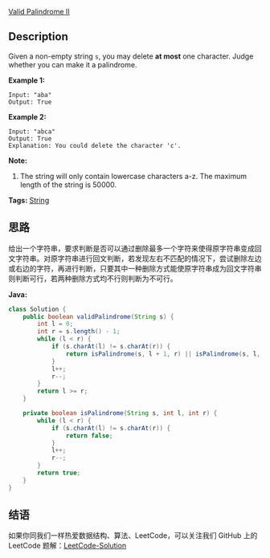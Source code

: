 [Valid Palindrome II][title]

## Description
Given a non-empty string `s`, you may delete **at most** one character. Judge whether you can make it a palindrome.

**Example 1:**

```
Input: "aba"
Output: True
```

**Example 2:**

```
Input: "abca"
Output: True
Explanation: You could delete the character 'c'.
```

**Note:**

1. The string will only contain lowercase characters a-z. The maximum length of the string is 50000.

**Tags:** [String](https://leetcode.com/tag/string/)

## 思路

给出一个字符串，要求判断是否可以通过删除最多一个字符来使得原字符串变成回文字符串。对原字符串进行回文判断，若发现左右不匹配的情况下，尝试删除左边或右边的字符，再进行判断，只要其中一种删除方式能使原字符串成为回文字符串则判断可行，若两种删除方式均不行则判断为不可行。

**Java:**

```java
class Solution {
    public boolean validPalindrome(String s) {
        int l = 0;
        int r = s.length() - 1;
        while (l < r) {
            if (s.charAt(l) != s.charAt(r)) {
                return isPalindrome(s, l + 1, r) || isPalindrome(s, l, r - 1);
            }
            l++;
            r--;
        }
        return l >= r;
    }

    private boolean isPalindrome(String s, int l, int r) {
        while (l < r) {
            if (s.charAt(l) != s.charAt(r)) {
                return false;
            }
            l++;
            r--;
        }
        return true;
    }
}
```

## 结语

如果你同我们一样热爱数据结构、算法、LeetCode，可以关注我们 GitHub 上的 LeetCode 题解：[LeetCode-Solution][ls]

[title]: https://leetcode.com/problems/valid-palindrome-ii/description/
[ls]: https://github.com/SDE603/LeetCode-Solution